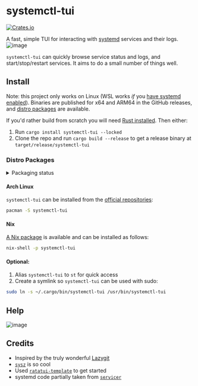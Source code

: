 # systemctl-tui

[![Crates.io](https://img.shields.io/crates/v/systemctl-tui.svg)](https://crates.io/crates/systemctl-tui)

A fast, simple TUI for interacting with [systemd](https://en.wikipedia.org/wiki/Systemd) services and their logs.
![image](https://github.com/rgwood/systemctl-tui/assets/26268125/1ca529c6-2018-46c4-ae42-2c0f5925933d)

`systemctl-tui` can quickly browse service status and logs, and start/stop/restart services. It aims to do a small number of things well.

## Install

Note: this project only works on Linux (WSL works _if_ you [have systemd enabled](https://devblogs.microsoft.com/commandline/systemd-support-is-now-available-in-wsl/)). Binaries are published for x64 and ARM64 in the GitHub releases, and [distro packages](#distro-packages) are available.

If you'd rather build from scratch you will need [Rust installed](https://rustup.rs/). Then either:

1. Run `cargo install systemctl-tui --locked`
2. Clone the repo and run `cargo build --release` to get a release binary at `target/release/systemctl-tui`

### Distro Packages

<details>
  <summary>Packaging status</summary>

[![Packaging status](https://repology.org/badge/vertical-allrepos/systemctl-tui.svg)](https://repology.org/project/systemctl-tui/versions)

</details>

#### Arch Linux

`systemctl-tui` can be installed from the [official repositories](https://archlinux.org/packages/extra/x86_64/systemctl-tui/):

```sh
pacman -S systemctl-tui
```

#### Nix

[A Nix package](https://search.nixos.org/packages?query=systemctl-tui) is available and can be installed as follows:

```sh
nix-shell -p systemctl-tui
```

#### Optional:

1. Alias `systemctl-tui` to `st` for quick access
2. Create a symlink so `systemctl-tui` can be used with sudo:

```sh
sudo ln -s ~/.cargo/bin/systemctl-tui /usr/bin/systemctl-tui
```

## Help
![image](https://github.com/rgwood/systemctl-tui/assets/26268125/b1b49850-61c4-4667-9110-20a34f917055)

## Credits

- Inspired by the truly wonderful [Lazygit](https://github.com/jesseduffield/lazygit)
- [`sysz`](https://github.com/joehillen/sysz) is so cool
- Used [`ratatui-template`](https://github.com/kdheepak/ratatui-template/) to get started
- systemd code partially taken from [`servicer`](https://github.com/servicer-labs/servicer)
